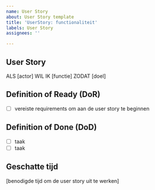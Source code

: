 ```yaml
---
name: User Story
about: User Story template
title: 'UserStory: functionaliteit'
labels: User Story
assignees: ''

---
```


## User Story
ALS [actor] WIL IK [functie] ZODAT [doel]

## Definition of Ready (DoR)
- [ ] vereiste requirements om aan de user story te beginnen

## Definition of Done (DoD)
- [ ] taak
- [ ] taak

## Geschatte tijd
[benodigde tijd om de user story uit te werken]
